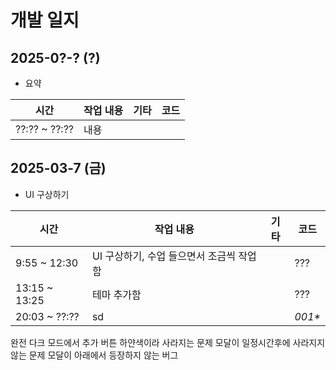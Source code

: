 # 개발 일지

## 2025-0?-? (?)
- 요약

| 시간 | 작업 내용 | 기타 | 코드 |
|------|----------|------|-----|
| ??:?? ~ ??:?? | 내용 |  |  |

## 2025-03-7 (금)
- UI 구상하기

| 시간 | 작업 내용 | 기타 | 코드 |
|------|----------|------|-----|
| 9:55 ~ 12:30 | UI 구상하기, 수업 들으면서 조금씩 작업함 |  | ??? |
| 13:15 ~ 13:25 | 테마 추가함 |  | ??? |
| 20:03 ~ ??:?? | sd |  | <span title="이동용">*001\**</span> |




완전 다크 모드에서 추가 버튼 하얀색이라 사라지는 문제
모달이 일정시간후에 사라지지 않는 문제
모달이 아래에서 등장하지 않는 버그